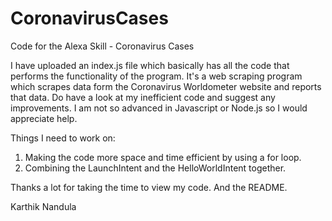 # CoronavirusCases
Code for the Alexa Skill - Coronavirus Cases

I have uploaded an index.js file which basically has all the code that performs the functionality of the program. It's a web scraping program which scrapes data form the Coronavirus Worldometer website and reports that data. Do have a look at my inefficient code and suggest any improvements. I am not so advanced in Javascript or Node.js so I would appreciate help.

Things I need to work on:
1) Making the code more space and time efficient by using a for loop.
2) Combining the LaunchIntent and the HelloWorldIntent together.

Thanks a lot for taking the time to view my code. And the README.

Karthik Nandula

